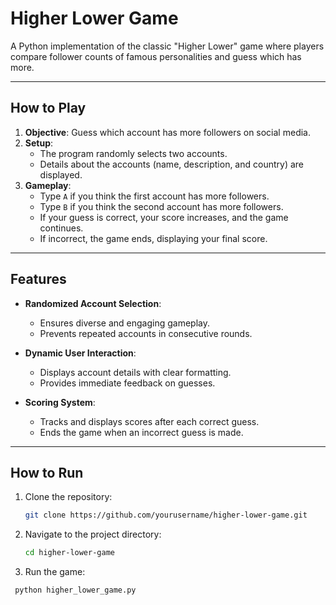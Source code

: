 # Higher Lower Game

A Python implementation of the classic "Higher Lower" game where players compare follower counts of famous personalities and guess which has more.

---

## **How to Play**

1. **Objective**: Guess which account has more followers on social media.
2. **Setup**:
   - The program randomly selects two accounts.
   - Details about the accounts (name, description, and country) are displayed.
3. **Gameplay**:
   - Type `A` if you think the first account has more followers.
   - Type `B` if you think the second account has more followers.
   - If your guess is correct, your score increases, and the game continues.
   - If incorrect, the game ends, displaying your final score.

---

## **Features**

- **Randomized Account Selection**:
  - Ensures diverse and engaging gameplay.
  - Prevents repeated accounts in consecutive rounds.

- **Dynamic User Interaction**:
  - Displays account details with clear formatting.
  - Provides immediate feedback on guesses.

- **Scoring System**:
  - Tracks and displays scores after each correct guess.
  - Ends the game when an incorrect guess is made.

---

## **How to Run**

1. Clone the repository:
   ```bash
   git clone https://github.com/yourusername/higher-lower-game.git

2. Navigate to the project directory:
   ```bash
   cd higher-lower-game

3.	Run the game:
  ```bash
   python higher_lower_game.py
